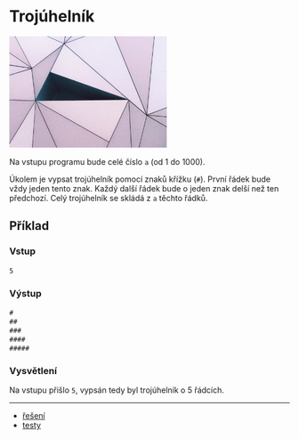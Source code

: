 # Trojúhelník

<img src="cover.webp" height="200" alt="ilustrace"/>

Na vstupu programu bude celé číslo `a` (od 1 do 1000).

Úkolem je vypsat trojúhelník pomocí znaků křížku (`#`). První řádek bude vždy jeden tento znak. Každý další řádek bude o
jeden znak delší než ten předchozí. Celý trojúhelník se skládá z `a` těchto řádků.

## Příklad

### Vstup

```
5
```

### Výstup

```
#
##
###
####
#####
```

### Vysvětlení

Na vstupu přišlo `5`, vypsán tedy byl trojúhelník o 5 řádcích.

---

- [řešení](reseni)
- [testy](testy)
